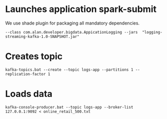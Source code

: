 # Launches application spark-submit
We use shade plugin for packaging all mandatory dependencies.
```
--class com.alan.developer.bigdata.AppicationLogging --jars  "logging-streaming-kafka-1.0-SNAPSHOT.jar"
```
# Creates topic
```
kafka-topics.bat --create --topic logs-app --partitions 1 --replication-factor 1
```
# Loads data
```
kafka-console-producer.bat --topic logs-app --broker-list 127.0.0.1:9092 < online_retail_500.txt
```